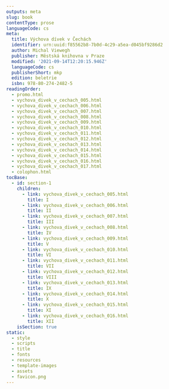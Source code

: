 ```yaml
---
outputs: meta
slug: book
contentType: prose
languageCode: cs
meta:
  title: Výchova dívek v Čechách
  identifier: urn:uuid:f85562b8-7b0d-4c29-a5ea-d045bf9286d2
  author: Michal Viewegh
  publisher: Městská knihovna v Praze
  modified: '2021-09-14T12:20:15.946Z'
  languageCode: cs
  publisherShort: mkp
  edition: beletrie
  isbn: 978-80-274-2482-5
readingOrder:
  - promo.html
  - vychova_divek_v_cechach_005.html
  - vychova_divek_v_cechach_006.html
  - vychova_divek_v_cechach_007.html
  - vychova_divek_v_cechach_008.html
  - vychova_divek_v_cechach_009.html
  - vychova_divek_v_cechach_010.html
  - vychova_divek_v_cechach_011.html
  - vychova_divek_v_cechach_012.html
  - vychova_divek_v_cechach_013.html
  - vychova_divek_v_cechach_014.html
  - vychova_divek_v_cechach_015.html
  - vychova_divek_v_cechach_016.html
  - vychova_divek_v_cechach_017.html
  - colophon.html
tocBase:
  - id: section-1
    children:
      - link: vychova_divek_v_cechach_005.html
        title: I
      - link: vychova_divek_v_cechach_006.html
        title: II
      - link: vychova_divek_v_cechach_007.html
        title: III
      - link: vychova_divek_v_cechach_008.html
        title: IV
      - link: vychova_divek_v_cechach_009.html
        title: V
      - link: vychova_divek_v_cechach_010.html
        title: VI
      - link: vychova_divek_v_cechach_011.html
        title: VII
      - link: vychova_divek_v_cechach_012.html
        title: VIII
      - link: vychova_divek_v_cechach_013.html
        title: IX
      - link: vychova_divek_v_cechach_014.html
        title: X
      - link: vychova_divek_v_cechach_015.html
        title: XI
      - link: vychova_divek_v_cechach_016.html
        title: XII
    isSection: true
static:
  - style
  - scripts
  - title
  - fonts
  - resources
  - template-images
  - assets
  - favicon.png
---
```

